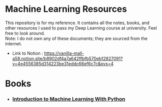 # Machine Learning Resources

This repository is for my reference. It contains all the notes, books, and other resources I used to pass my Deep Learning course at university. Feel free to look around. 
<br/>
Note: I do not own any of these documents; they are sourced from the internet.

- Link to Notion : https://vanilla-mall-a58.notion.site/b8902df4a7a642ffbfb570eb12827091?v=4e4556385d314223be31eddc66ef6c7c&pvs=4 

# Books
- ### [Introduction to Machine Learning With Python](https://learning.oreilly.com/library/view/introduction-to-machine/9781449369880/)
